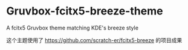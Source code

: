 # Gruvbox-fcitx5-breeze-theme
A fcitx5 Gruvbox theme matching KDE's breeze style

这个主题使用了 https://github.com/scratch-er/fcitx5-breeze 的项目成果
